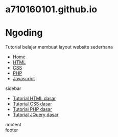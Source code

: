 # a710160101.github.io
<!DOCTYPE html>
<html>
<head>
	<link rel="stylesheet" type="text/css" href="style.css">
</head>
<body>
	<div class="wrap">
		<div class="header">			
			<h1> Ngoding</h1>
			<p>Tutorial belajar membuat layout website sederhana</p>
		</div>
		<div class="menu">
			<ul>
				<li><a href="#">Home</a></li>
				<li><a href="#">HTML</a></li>
				<li><a href="#">CSS</a></li>
				<li><a href="#">PHP</a></li>
				<li><a href="#">Javascript</a></li>				
			</ul>
		</div>
		<div class="badan">			
			<div class="sidebar">
				sidebar
				<ul>
					<li><a href="#">Tutorial HTML dasar</a></li>
					<li><a href="#">Tutorial CSS dasar</a></li>
					<li><a href="#">Tutorial PHP dasar</a></li>
					<li><a href="#">Tutorial JQuery dasar</a></li>				
				</ul>
			</div>
			<div class="content">
				content
			</div>
		</div>
		<div class="clear"></div>
		<div class="footer">
			footer
		</div>
	</div>
</body>
</html>
